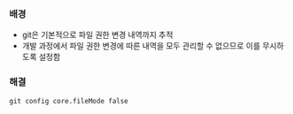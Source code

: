### 배경
 - git은 기본적으로 파일 권한 변경 내역까지 추적
 - 개발 과정에서 파일 권한 변경에 따른 내역을 모두 관리할 수 없으므로 이를 무시하도록 설정함

### 해결
```
git config core.fileMode false
```
